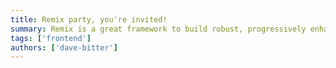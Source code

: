 ```yaml
---
title: Remix party, you're invited!
summary: Remix is a great framework to build robust, progressively enhanced and interactive web apps! Dave  will take you on a fun journey on how he created a multi-user and real-time progressive web app. But be aware, there is a guest list and not every solution is invited to join the party!
tags: ['frontend']
authors: ['dave-bitter']
---
```

